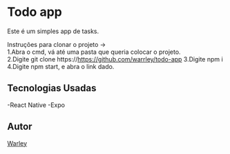 # Todo app

Este é um simples app de tasks.


Instruções para clonar o projeto ->  
1.Abra o cmd, vá até uma pasta que queria colocar o projeto.  
2.Digite git clone https://https://github.com/warrley/todo-app
3.Digite npm i  
4.Digite npm start, e abra o link dado.

## Tecnologias Usadas

-React Native 
-Expo  


## Autor
<a href="">Warley</a>
